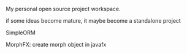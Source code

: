 My personal open source project workspace.

if some ideas become mature, it maybe become a standalone project

SimpleORM

MorphFX: create morph object in javafx